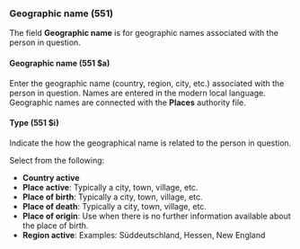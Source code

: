 ### Geographic name (551)

The field **Geographic name** is for geographic names associated with the person in question.

#### Geographic name (551 $a)

Enter the geographic name (country, region, city, etc.) associated with the person in question. Names are entered in the modern local language. Geographic names are connected with the **Places** authority file.

#### Type (551 $i)

Indicate the how the geographical name is related to the person in question.

Select from the following:

- **Country active**
- **Place active**: Typically a city, town, village, etc.
- **Place of birth**: Typically a city, town, village, etc.
- **Place of death**: Typically a city, town, village, etc.
- **Place of origin**: Use when there is no further information available about the place of birth.
- **Region active**: Examples: Süddeutschland, Hessen, New England
